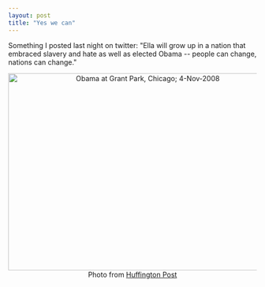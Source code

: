 ```yaml
---
layout: post
title: "Yes we can"
---
```




<p>Something I posted last night on twitter: "Ella will grow up in a nation
that embraced slavery and hate as well as elected Obama -- people can change,
nations can change."</p>

<p align="center">
  <img src="http://www.cwinters.com/images/obama_2008_acceptance.jpg" 
       alt="Obama at Grant Park, Chicago; 4-Nov-2008"
       width="550" height="400" />
 <br clear="all" />
 Photo from <a href="http://www.huffingtonpost.com/2008/11/04/obama-on-election-day-pho_n_141011.html">Huffington Post</a>
</p>
     

